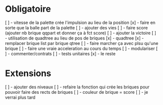 # Obligatoire

[ ] - vitesse de la palette crée l'impulsion au lieu de la position
[x] - faire en sorte que la balle part de la palette
[ ] - ajouter des vies
[ ] - faire score (ajouter nb brique qqpart et donner ça à fct score)
[ ] - ajouter la victoire
[ ] - utilisation de quadtree au lieu de pos de briques
  [x] - quadtree
  [x] - remplacer brique list par brique qtree
  [ ] - faire marcher ça avec plsu qu'une brique
[ ] - faire une vraie acceleration au cours du temps
[ ] - modulariser
[ ] - commenter/contrats
[ ] - tests unitaires
[x] - le reste

# Extensions

[ ] - ajouter des niveaux
[ ] - refaire la fonction qui crée les briques pour pouvoir faire des rects de briques
[ ] - couleur de brique = score
[ ] - je verrai plus tard